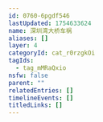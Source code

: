 ```yaml
---
id: 0760-6pgdf546
lastUpdated: 1754633624
name: 深圳湾大桥车祸
aliases: []
layer: 4
categoryId: cat_r0rzgkOi
tagIds:
  - tag_mMRaQxio
nsfw: false
parent: ""
relatedEntries: []
timelineEvents: []
titledLinks: []
---
```


